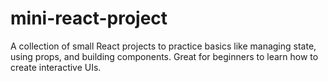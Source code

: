 # mini-react-project
A collection of small React projects to practice basics like managing state, using props, and building components. Great for beginners to learn how to create interactive UIs.
